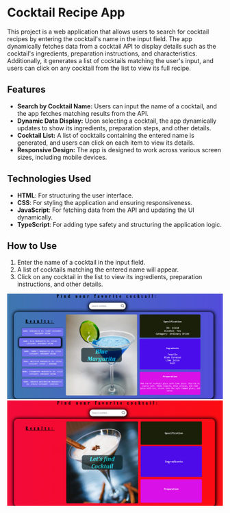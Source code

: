# Cocktail Recipe App

This project is a web application that allows users to search for cocktail recipes by entering the cocktail's name in the input field. The app dynamically fetches data from a cocktail API to display details such as the cocktail's ingredients, preparation instructions, and characteristics. Additionally, it generates a list of cocktails matching the user's input, and users can click on any cocktail from the list to view its full recipe.

## Features

- **Search by Cocktail Name:** Users can input the name of a cocktail, and the app fetches matching results from the API.
- **Dynamic Data Display:** Upon selecting a cocktail, the app dynamically updates to show its ingredients, preparation steps, and other details.
- **Cocktail List:** A list of cocktails containing the entered name is generated, and users can click on each item to view its details.
- **Responsive Design:** The app is designed to work across various screen sizes, including mobile devices.

## Technologies Used

- **HTML**: For structuring the user interface.
- **CSS**: For styling the application and ensuring responsiveness.
- **JavaScript**: For fetching data from the API and updating the UI dynamically.
- **TypeScript**: For adding type safety and structuring the application logic.

## How to Use

1. Enter the name of a cocktail in the input field.
2. A list of cocktails matching the entered name will appear.
3. Click on any cocktail in the list to view its ingredients, preparation instructions, and other details.

![Cocktail Recipe App](src/photos/cocktail1.png)
![Cocktail Recipe App](src/photos/cocktail2.png)
